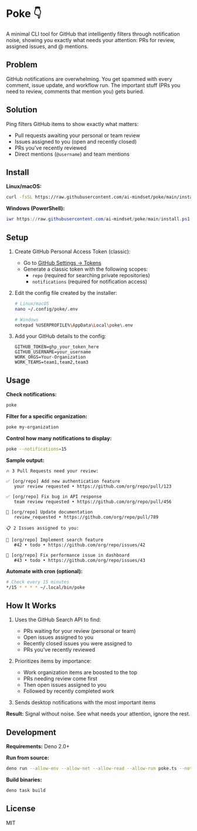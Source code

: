 # Poke 👇

A minimal CLI tool for GitHub that intelligently filters through notification noise, showing you exactly what needs your attention: PRs for review, assigned issues, and @ mentions.

## Problem

GitHub notifications are overwhelming. You get spammed with every comment, issue update, and workflow run. The important stuff (PRs you need to review, comments that mention you) gets buried.

## Solution

Ping filters GitHub items to show exactly what matters:

- Pull requests awaiting your personal or team review
- Issues assigned to you (open and recently closed)
- PRs you've recently reviewed
- Direct mentions (`@username`) and team mentions

## Install

**Linux/macOS:**

```bash
curl -fsSL https://raw.githubusercontent.com/ai-mindset/poke/main/install.sh | bash
```

**Windows (PowerShell):**

```powershell
iwr https://raw.githubusercontent.com/ai-mindset/poke/main/install.ps1 | iex
```

## Setup

1. Create GitHub Personal Access Token (classic):
   - Go to [GitHub Settings → Tokens](https://github.com/settings/tokens)
   - Generate a classic token with the following scopes:
     - `repo` (required for searching private repositories)
     - `notifications` (required for notification access)

2. Edit the config file created by the installer:
   ```bash
   # Linux/macOS
   nano ~/.config/poke/.env

   # Windows
   notepad %USERPROFILE%\AppData\Local\poke\.env
   ```

3. Add your GitHub details to the config:
   ```
   GITHUB_TOKEN=ghp_your_token_here
   GITHUB_USERNAME=your_username
   WORK_ORGS=Your-Organization
   WORK_TEAMS=team1,team2,team3
   ```

## Usage

**Check notifications:**

```bash
poke
```

**Filter for a specific organization:**

```bash
poke my-organization
```

**Control how many notifications to display:**

```bash
poke --notifications=15
```

**Sample output:**

```
🔥 3 Pull Requests need your review:

✅ [org/repo] Add new authentication feature
   your review requested • https://github.com/org/repo/pull/123

✅ [org/repo] Fix bug in API response
   team review requested • https://github.com/org/repo/pull/456

🔄 [org/repo] Update documentation
   review_requested • https://github.com/org/repo/pull/789

📋 2 Issues assigned to you:

📝 [org/repo] Implement search feature
   #42 • todo • https://github.com/org/repo/issues/42

📝 [org/repo] Fix performance issue in dashboard
   #43 • todo • https://github.com/org/repo/issues/43
```

**Automate with cron (optional):**

```bash
# Check every 15 minutes
*/15 * * * * ~/.local/bin/poke
```

## How It Works

1. Uses the GitHub Search API to find:
   - PRs waiting for your review (personal or team)
   - Open issues assigned to you
   - Recently closed issues you were assigned to
   - PRs you've recently reviewed

2. Prioritizes items by importance:
   - Work organization items are boosted to the top
   - PRs needing review come first
   - Then open issues assigned to you
   - Followed by recently completed work

3. Sends desktop notifications with the most important items

**Result:** Signal without noise. See what needs your attention, ignore the rest.

## Development

**Requirements:** Deno 2.0+

**Run from source:**

```bash
deno run --allow-env --allow-net --allow-read --allow-run poke.ts --notifications=12 # choose a number of notifications
```

**Build binaries:**

```bash
deno task build
```

## License

MIT
